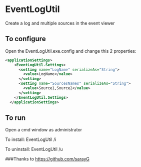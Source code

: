 # EventLogUtil
Create a log and multiple sources in the event viewer

## To configure 
Open the EventLogUtil.exe.config and change this 2 properties:

```XML
<applicationSettings>
    <EventLogUtil.Settings>
      <setting name="LogName" serializeAs="String">
        <value>LogName</value>
      </setting>
      <setting name="SourcesNames" serializeAs="String">
        <value>Source1,Source2</value>
      </setting>
    </EventLogUtil.Settings>
  </applicationSettings>
```

## To run
Open a cmd window as administrator

To install: EventLogUtil /i

To uninstall: EventLogUtil /u

###Thanks to 
https://github.com/sarayG 
